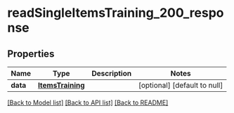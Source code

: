 # readSingleItemsTraining_200_response

## Properties
Name | Type | Description | Notes
------------ | ------------- | ------------- | -------------
**data** | [**ItemsTraining**](.md) |  | [optional] [default to null]

[[Back to Model list]](../README.md#documentation-for-models) [[Back to API list]](../README.md#documentation-for-api-endpoints) [[Back to README]](../README.md)


